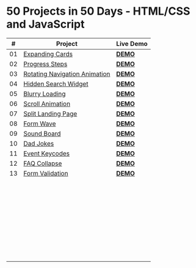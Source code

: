 # 50 Projects in 50 Days - HTML/CSS and JavaScript

| #    | Project                                                      | Live Demo                                                    |
| ---- | ------------------------------------------------------------ | :----------------------------------------------------------- |
| 01   | [Expanding Cards](https://github.com/Fuchih/LearningProject/tree/main/project_1) | [**DEMO**](https://zen-khorana-ce82a2.netlify.app)           |
| 02   | [Progress Steps](https://github.com/Fuchih/LearningProject/tree/main/project_2) | [**DEMO**](https://suspicious-wing-565456.netlify.app)       |
| 03   | [Rotating Navigation Animation](https://github.com/Fuchih/LearningProject/tree/main/project_3) | [**DEMO**](https://serene-morse-5197d2.netlify.app)          |
| 04   | [Hidden Search Widget](https://github.com/Fuchih/LearningProject/tree/main/Project_4) | [**DEMO**](https://optimistic-nobel-a5ea50.netlify.app)      |
| 05   | [Blurry Loading](https://github.com/Fuchih/LearningProject/tree/main/Project_5) | [**DEMO**](https://musing-borg-584832.netlify.app)           |
| 06   | [Scroll Animation](https://github.com/Fuchih/LearningProject/tree/main/Project_6) | [**DEMO**](https://objective-chandrasekhar-071616.netlify.app) |
| 07   | [Split Landing Page](https://github.com/Fuchih/LearningProject/tree/main/Project_7) | [**DEMO**](https://brave-poincare-eaa5e4.netlify.app)        |
| 08   | [Form Wave](https://github.com/Fuchih/LearningProject/tree/main/Project_8) | [**DEMO**](https://gallant-benz-cbf680.netlify.app)          |
| 09   | [Sound Board](https://github.com/Fuchih/LearningProject/tree/main/Project_9) | [**DEMO**](https://elated-tesla-a94423.netlify.app)          |
| 10   | [Dad Jokes](https://github.com/Fuchih/LearningProject/tree/main/Project_10) | [**DEMO**](https://flamboyant-rosalind-26fdb4.netlify.app)   |
| 11   | [Event Keycodes](https://github.com/Fuchih/LearningProject/tree/main/Project_11) | [**DEMO**](https://suspicious-feynman-e4366e.netlify.app)    |
| 12   | [FAQ Collapse](https://github.com/Fuchih/LearningProject/tree/main/Project_12) | [**DEMO**](https://gracious-lichterman-e9abde.netlify.app)   |
| 13   | [Form Validation](https://github.com/Fuchih/50Projects50Days_HTML_CSS_JavaScript/tree/main/Project_13) | [**DEMO**]([https://wonderful-pasteur-2427a7.netlify.app](https://wonderful-pasteur-2427a7.netlify.app/)) |
|      |                                                              |                                                              |
|      |                                                              |                                                              |
|      |                                                              |                                                              |
|      |                                                              |                                                              |
|      |                                                              |                                                              |
|      |                                                              |                                                              |
|      |                                                              |                                                              |
|      |                                                              |                                                              |
|      |                                                              |                                                              |
|      |                                                              |                                                              |
|      |                                                              |                                                              |
|      |                                                              |                                                              |
|      |                                                              |                                                              |
|      |                                                              |                                                              |
|      |                                                              |                                                              |
|      |                                                              |                                                              |
|      |                                                              |                                                              |
|      |                                                              |                                                              |
|      |                                                              |                                                              |
|      |                                                              |                                                              |
|      |                                                              |                                                              |
|      |                                                              |                                                              |
|      |                                                              |                                                              |
|      |                                                              |                                                              |
|      |                                                              |                                                              |
|      |                                                              |                                                              |
|      |                                                              |                                                              |
|      |                                                              |                                                              |
|      |                                                              |                                                              |
|      |                                                              |                                                              |
|      |                                                              |                                                              |
|      |                                                              |                                                              |
|      |                                                              |                                                              |
|      |                                                              |                                                              |
|      |                                                              |                                                              |
|      |                                                              |                                                              |

